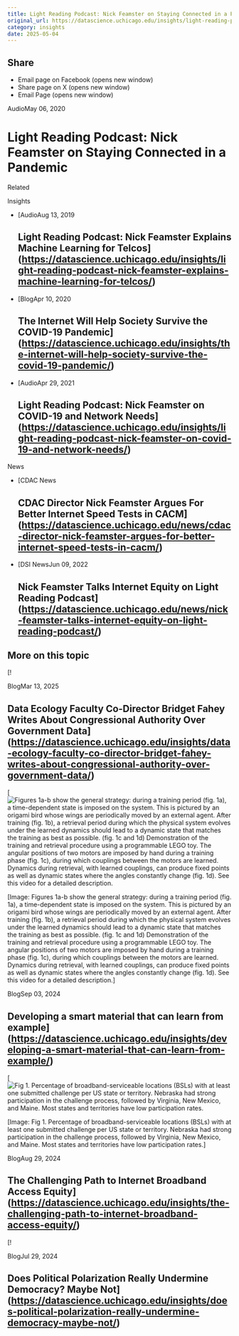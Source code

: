 ```yaml
---
title: Light Reading Podcast: Nick Feamster on Staying Connected in a Pandemic – DSI
original_url: https://datascience.uchicago.edu/insights/light-reading-podcast-nick-feamster-on-staying-connected-in-a-pandemic
category: insights
date: 2025-05-04
---
```


## Share

* Email page on Facebook (opens new window)
* Share page on X (opens new window)
* Email Page (opens new window)

<!-- Table-like structure detected -->

AudioMay 06, 2020

# Light Reading Podcast: Nick Feamster on Staying Connected in a Pandemic

Related

Insights

* [AudioAug 13, 2019

  ## Light Reading Podcast: Nick Feamster Explains Machine Learning for Telcos](https://datascience.uchicago.edu/insights/light-reading-podcast-nick-feamster-explains-machine-learning-for-telcos/)
* [BlogApr 10, 2020

  ## The Internet Will Help Society Survive the COVID-19 Pandemic](https://datascience.uchicago.edu/insights/the-internet-will-help-society-survive-the-covid-19-pandemic/)
* [AudioApr 29, 2021

  ## Light Reading Podcast: Nick Feamster on COVID-19 and Network Needs](https://datascience.uchicago.edu/insights/light-reading-podcast-nick-feamster-on-covid-19-and-network-needs/)

News

* [CDAC News

  ## CDAC Director Nick Feamster Argues For Better Internet Speed Tests in CACM](https://datascience.uchicago.edu/news/cdac-director-nick-feamster-argues-for-better-internet-speed-tests-in-cacm/)
* [DSI NewsJun 09, 2022

  ## Nick Feamster Talks Internet Equity on Light Reading Podcast](https://datascience.uchicago.edu/news/nick-feamster-talks-internet-equity-on-light-reading-podcast/)

## More on this topic

[!

BlogMar 13, 2025

## Data Ecology Faculty Co-Director Bridget Fahey Writes About Congressional Authority Over Government Data](https://datascience.uchicago.edu/insights/data-ecology-faculty-co-director-bridget-fahey-writes-about-congressional-authority-over-government-data/)
[![Figures 1a-b show the general strategy: during a training period (fig. 1a), a time-dependent state is imposed on the system. This is pictured by an origami bird whose wings are periodically moved by an external agent. After training (fig. 1b), a retrieval period during which the physical system evolves under the learned dynamics should lead to a dynamic state that matches the training as best as possible. (fig. 1c and 1d) Demonstration of the training and retrieval procedure using a programmable LEGO toy. The angular positions of two motors are imposed by hand during a training phase (fig. 1c), during which couplings between the motors are learned. Dynamics during retrieval, with learned couplings, can produce fixed points as well as dynamic states where the angles constantly change (fig. 1d). See this video for a detailed description.](https://datascience.uchicago.edu/wp-content/uploads/2024/09/x1-750x500.jpeg)

[Image: Figures 1a-b show the general strategy: during a training period (fig. 1a), a time-dependent state is imposed on the system. This is pictured by an origami bird whose wings are periodically moved by an external agent. After training (fig. 1b), a retrieval period during which the physical system evolves under the learned dynamics should lead to a dynamic state that matches the training as best as possible. (fig. 1c and 1d) Demonstration of the training and retrieval procedure using a programmable LEGO toy. The angular positions of two motors are imposed by hand during a training phase (fig. 1c), during which couplings between the motors are learned. Dynamics during retrieval, with learned couplings, can produce fixed points as well as dynamic states where the angles constantly change (fig. 1d). See this video for a detailed description.]

BlogSep 03, 2024

## Developing a smart material that can learn from example](https://datascience.uchicago.edu/insights/developing-a-smart-material-that-can-learn-from-example/)
[![Fig 1. Percentage of broadband-serviceable locations (BSLs) with at least one submitted challenge per US state or territory. Nebraska had strong participation in the challenge process, followed by Virginia, New Mexico, and Maine. Most states and territories have low participation rates.](https://datascience.uchicago.edu/wp-content/uploads/2024/08/Fig1-750x500.png)

[Image: Fig 1. Percentage of broadband-serviceable locations (BSLs) with at least one submitted challenge per US state or territory. Nebraska had strong participation in the challenge process, followed by Virginia, New Mexico, and Maine. Most states and territories have low participation rates.]

BlogAug 29, 2024

## The Challenging Path to Internet Broadband Access Equity](https://datascience.uchicago.edu/insights/the-challenging-path-to-internet-broadband-access-equity/)
[!

BlogJul 29, 2024

## Does Political Polarization Really Undermine Democracy? Maybe Not](https://datascience.uchicago.edu/insights/does-political-polarization-really-undermine-democracy-maybe-not/)